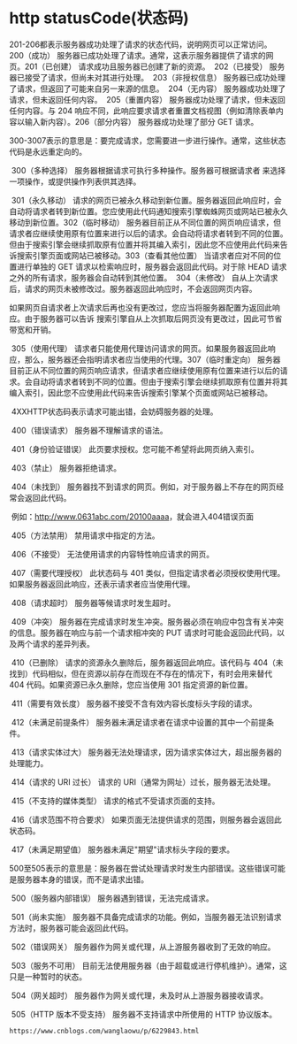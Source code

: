 # http statusCode(状态码)



201-206都表示服务器成功处理了请求的状态代码，说明网页可以正常访问。
​        200（成功）  服务器已成功处理了请求。通常，这表示服务器提供了请求的网页。
​        201（已创建）  请求成功且服务器已创建了新的资源。 
​        202（已接受）  服务器已接受了请求，但尚未对其进行处理。 
​        203（非授权信息）  服务器已成功处理了请求，但返回了可能来自另一来源的信息。 
​        204（无内容）  服务器成功处理了请求，但未返回任何内容。 
​        205（重置内容） 服务器成功处理了请求，但未返回任何内容。与 204 响应不同，此响应要求请求者重置文档视图（例如清除表单内容以输入新内容）。 
​        206（部分内容）  服务器成功处理了部分 GET 请求。

​        300-3007表示的意思是：要完成请求，您需要进一步进行操作。通常，这些状态代码是永远重定向的。

​        300（多种选择）  服务器根据请求可执行多种操作。服务器可根据请求者 来选择一项操作，或提供操作列表供其选择。 

​        301（永久移动）  请求的网页已被永久移动到新位置。服务器返回此响应时，会自动将请求者转到新位置。您应使用此代码通知搜索引擎蜘蛛网页或网站已被永久移动到新位置。 
​        302（临时移动） 服务器目前正从不同位置的网页响应请求，但请求者应继续使用原有位置来进行以后的请求。会自动将请求者转到不同的位置。但由于搜索引擎会继续抓取原有位置并将其编入索引，因此您不应使用此代码来告诉搜索引擎页面或网站已被移动。 
​        303（查看其他位置） 当请求者应对不同的位置进行单独的 GET 请求以检索响应时，服务器会返回此代码。对于除 HEAD 请求之外的所有请求，服务器会自动转到其他位置。 
​        304（未修改） 自从上次请求后，请求的网页未被修改过。服务器返回此响应时，不会返回网页内容。

​        如果网页自请求者上次请求后再也没有更改过，您应当将服务器配置为返回此响应。由于服务器可以告诉 搜索引擎自从上次抓取后网页没有更改过，因此可节省带宽和开销。 

​        305（使用代理） 请求者只能使用代理访问请求的网页。如果服务器返回此响应，那么，服务器还会指明请求者应当使用的代理。 
​        307（临时重定向）  服务器目前正从不同位置的网页响应请求，但请求者应继续使用原有位置来进行以后的请求。会自动将请求者转到不同的位置。但由于搜索引擎会继续抓取原有位置并将其编入索引，因此您不应使用此代码来告诉搜索引擎某个页面或网站已被移动。

​        4XXHTTP状态码表示请求可能出错，会妨碍服务器的处理。

​        400（错误请求） 服务器不理解请求的语法。 

​        401（身份验证错误） 此页要求授权。您可能不希望将此网页纳入索引。 

​        403（禁止） 服务器拒绝请求。

​        404（未找到） 服务器找不到请求的网页。例如，对于服务器上不存在的网页经常会返回此代码。

​        例如：<http://www.0631abc.com/20100aaaa>，就会进入404错误页面

​        405（方法禁用） 禁用请求中指定的方法。

​        406（不接受） 无法使用请求的内容特性响应请求的网页。 

​        407（需要代理授权） 此状态码与 401 类似，但指定请求者必须授权使用代理。如果服务器返回此响应，还表示请求者应当使用代理。 

​        408（请求超时） 服务器等候请求时发生超时。 

​        409（冲突） 服务器在完成请求时发生冲突。服务器必须在响应中包含有关冲突的信息。服务器在响应与前一个请求相冲突的 PUT 请求时可能会返回此代码，以及两个请求的差异列表。 

​        410（已删除） 请求的资源永久删除后，服务器返回此响应。该代码与 404（未找到）代码相似，但在资源以前存在而现在不存在的情况下，有时会用来替代 404 代码。如果资源已永久删除，您应当使用 301 指定资源的新位置。 

​        411（需要有效长度） 服务器不接受不含有效内容长度标头字段的请求。 

​        412（未满足前提条件） 服务器未满足请求者在请求中设置的其中一个前提条件。 

​        413（请求实体过大） 服务器无法处理请求，因为请求实体过大，超出服务器的处理能力。 

​        414（请求的 URI 过长） 请求的 URI（通常为网址）过长，服务器无法处理。 

​        415（不支持的媒体类型） 请求的格式不受请求页面的支持。 

​        416（请求范围不符合要求） 如果页面无法提供请求的范围，则服务器会返回此状态码。 

​        417（未满足期望值） 服务器未满足"期望"请求标头字段的要求。

​                500至505表示的意思是：服务器在尝试处理请求时发生内部错误。这些错误可能是服务器本身的错误，而不是请求出错。

​                500（服务器内部错误）  服务器遇到错误，无法完成请求。 

​                501（尚未实施） 服务器不具备完成请求的功能。例如，当服务器无法识别请求方法时，服务器可能会返回此代码。 

​                502（错误网关） 服务器作为网关或代理，从上游服务器收到了无效的响应。 

​                503（服务不可用） 目前无法使用服务器（由于超载或进行停机维护）。通常，这只是一种暂时的状态。 

​                504（网关超时）  服务器作为网关或代理，未及时从上游服务器接收请求。 

​                505（HTTP 版本不受支持） 服务器不支持请求中所使用的 HTTP 协议版本。



```
https://www.cnblogs.com/wanglaowu/p/6229843.html
```

